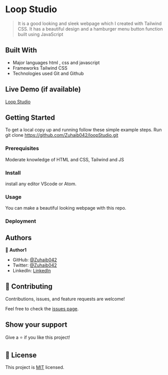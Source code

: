 # Loop Studio

> It is a good looking and sleek webpage which I created with Tailwind CSS. It has a beautiful design and a hamburger menu button function built using JavaScript

## Built With

- Major languages
  html , css and javascript
- Frameworks
  Tailwind CSS
- Technologies used
  Git and Github

## Live Demo (if available)

[Loop Studio](https://zuhaib042.github.io/loopStudio/)

## Getting Started

To get a local copy up and running follow these simple example steps.
Run
git clone https://github.com/Zuhaib042/loopStudio.git

### Prerequisites

Moderate knowledge of HTML and CSS, Tailwind and JS

### Install

install any editor VScode or Atom.

### Usage

You can make a beautiful looking webpage with this repo.

### Deployment

## Authors

👤 **Author1**

- GitHub: [@Zuhaib042](https://github.com/Zuhaib042)
- Twitter: [@Zuhaib042](https://twitter.com/Zuhaib042)
- LinkedIn: [LinkedIn](https://linkedin.com/in/linkedinhandle)

## 🤝 Contributing

Contributions, issues, and feature requests are welcome!

Feel free to check the [issues page](../../issues/).

## Show your support

Give a ⭐️ if you like this project!

## 📝 License

This project is [MIT](./LICENSE) licensed.
